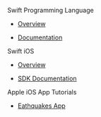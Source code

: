 Swift Programming Language

* [Overview](https://developer.apple.com/swift/)

* [Documentation](https://docs.swift.org/swift-book/documentation/the-swift-programming-language/)

Swift iOS

* [Overview](https://developer.apple.com/tutorials/app-dev-training)

* [SDK Documentation](https://developer.apple.com/documentation/ios-ipados-release-notes)

Apple iOS App Tutorials

* [Eathquakes App](https://developer.apple.com/tutorials/app-dev-training/getting-started-with-earthquakes)
